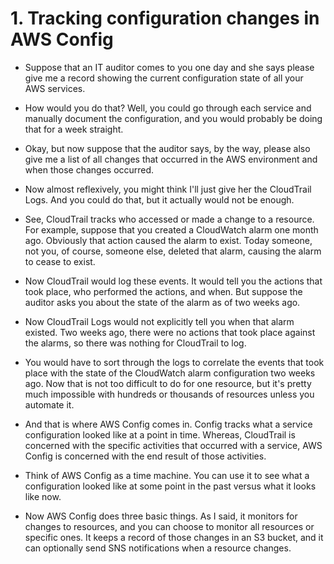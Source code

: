 # 1. Tracking configuration changes in AWS Config #
-  Suppose that an IT auditor comes to you one day and she says please give me a record showing the current configuration state of all your AWS services. 

- How would you do that? Well, you could go through each service and manually document the configuration, and you would probably be doing that for a week straight. 

- Okay, but now suppose that the auditor says, by the way, please also give me a list of all changes that occurred in the AWS environment and when those changes occurred. 

- Now almost reflexively, you might think I'll just give her the CloudTrail Logs. And you could do that, but it actually would not be enough. 

- See, CloudTrail tracks who accessed or made a change to a resource. For example, suppose that you created a CloudWatch alarm one month ago. Obviously that action caused the alarm to exist. Today someone, not you, of course, someone else, deleted that alarm, causing the alarm to cease to exist. 

- Now CloudTrail would log these events. It would tell you the actions that took place, who performed the actions, and when. But suppose the auditor asks you about the state of the alarm as of two weeks ago. 

- Now CloudTrail Logs would not explicitly tell you when that alarm existed. Two weeks ago, there were no actions that took place against the alarms, so there was nothing for CloudTrail to log. 

- You would have to sort through the logs to correlate the events that took place with the state of the CloudWatch alarm configuration two weeks ago. Now that is not too difficult to do for one resource, but it's pretty much impossible with hundreds or thousands of resources unless you automate it. 

- And that is where AWS Config comes in. Config tracks what a service configuration looked like at a point in time. Whereas, CloudTrail is concerned with the specific activities that occurred with a service, AWS Config is concerned with the end result of those activities. 

- Think of AWS Config as a time machine. You can use it to see what a configuration looked like at some point in the past versus what it looks like now. 

- Now AWS Config does three basic things. As I said, it monitors for changes to resources, and you can choose to monitor all resources or specific ones. It keeps a record of those changes in an S3 bucket, and it can optionally send SNS notifications when a resource changes. 

